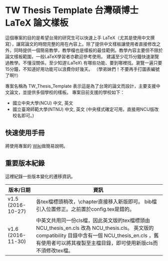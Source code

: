 # TW Thesis Template 台灣碩博士 LaTeX 論文樣板

這個專案的目的是希望台灣的研究生可以快速上手 LaTeX（尤其是使用中文撰寫），讓寫論文的時間完整的用在內容上。除了提供中文樣板讓使用者直接修改之外，同時提供一個簡易教學，教學檔也是樣板的最佳範例。教學內容主要但不限於論文樣板範圍，一般LaTeX學習者亦歡迎參考使用。
建議至少花15分鐘快速瀏覽過教學。不懂沒關係，至少知道\LaTeX\ 有哪些功能、要到哪裡找。瀏覽一遍只要15分鐘，不知道好用功能可以浪費你好幾天。
（學弟妹們！不要再手打圖表編號了啊!!）

專案名稱為 TW_Thesis_Template 表示這是為了台灣的論文而設計，主要支援中文論文，並提供多個學校的樣板。
專案目前支援的學校如下：
- 國立中央大學(NCU) 中文, 英文
- 國立臺灣師範大學(NTNU) 中文, 英文 (中央樣式確定可用，直接用NCU版改校名即可。)

## 快速使用手冊
將使用專案的 [Wiki](https://github.com/sppmg/TW_Thesis_Template/wiki)做簡易說明。

## 重要版本紀錄
這裡紀錄一些版本變化的遷移資訊。

| 版本/日期     | 資訊 |
| ------------- | ------------- |
| v1.5 (2016-10-27)    | 各tex檔標頭稍改，\\chapter直接移入新版即可。 bib檔引入位置修正。之前置於config.tex是錯的。 |
| v1.6 (2016-11-30)    | 中英文共用同一份cls檔，因此英文版的tex檔標頭由NCU_thesis_en.cls 改為 NCU_thesis.cls。 英文版的compatibility 目錄中含有一個 NCU_thesis_en.cls ，舊有使用者可以將其複製至主檔目錄，即可使用新版cls而不須修改tex檔。|



